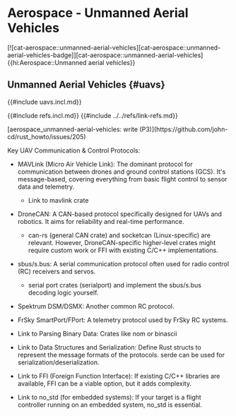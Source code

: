 # Aerospace - Unmanned Aerial Vehicles

[![cat-aerospace::unmanned-aerial-vehicles][cat-aerospace::unmanned-aerial-vehicles-badge]][cat-aerospace::unmanned-aerial-vehicles]{{hi:Aerospace::Unmanned aerial vehicles}}

## Unmanned Aerial Vehicles {#uavs}

{{#include uavs.incl.md}}

{{#include refs.incl.md}}
{{#include ../../refs/link-refs.md}}

<div class="hidden">
[aerospace_unmanned-aerial-vehicles: write (P3)](https://github.com/john-cd/rust_howto/issues/205)

Key UAV Communication & Control Protocols:

- MAVLink (Micro Air Vehicle Link):  The dominant protocol for communication between drones and ground control stations (GCS).  It's message-based, covering everything from basic flight control to sensor data and telemetry.
  - Link to mavlink crate
- DroneCAN:  A CAN-based protocol specifically designed for UAVs and robotics.  It aims for reliability and real-time performance.
  - can-rs (general CAN crate) and socketcan (Linux-specific) are relevant. However, DroneCAN-specific higher-level crates might require custom work or FFI with existing C/C++ implementations.
- sbus/s.bus:  A serial communication protocol often used for radio control (RC) receivers and servos.
  - serial port crates (serialport) and implement the sbus/s.bus decoding logic yourself.
- Spektrum DSM/DSMX:  Another common RC protocol.
- FrSky SmartPort/FPort:  A telemetry protocol used by FrSky RC systems.

- Link to Parsing Binary Data:  Crates like nom or binascii
- Link to Data Structures and Serialization:  Define Rust structs to represent the message formats of the protocols.  serde can be used for serialization/deserialization.
- Link to FFI (Foreign Function Interface):  If existing C/C++ libraries are available, FFI can be a viable option, but it adds complexity.
- Link to no_std (for embedded systems):  If your target is a flight controller running on an embedded system, no_std is essential.

</div>
